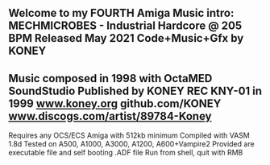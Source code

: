 Welcome to my FOURTH Amiga Music intro:
MECHMICROBES - Industrial Hardcore @ 205 BPM
Released May 2021
Code+Music+Gfx by KONEY
-------------------------------------------------------
Music composed in 1998 with OctaMED SoundStudio
Published by KONEY REC KNY-01 in 1999
www.koney.org
github.com/KONEY
www.discogs.com/artist/89784-Koney
-------------------------------------------------------
Requires any OCS/ECS Amiga with 512kb minimum
Compiled with VASM 1.8d
Tested on A500, A1000, A3000, A1200, A600+Vampire2
Provided are executable file and self booting .ADF file
Run from shell, quit with RMB
